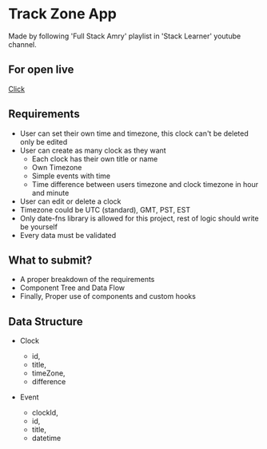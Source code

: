 # Track Zone App

Made by following 'Full Stack Amry' playlist in 'Stack Learner' youtube channel.

## For open live

[Click](https://fsa-track-zone.netlify.app/)

## Requirements

- User can set their own time and timezone, this clock can't be deleted only be edited
- User can create as many clock as they want
  - Each clock has their own title or name
  - Own Timezone
  - Simple events with time
  - Time difference between users timezone and clock timezone in hour and minute
- User can edit or delete a clock
- Timezone could be UTC (standard), GMT, PST, EST
- Only date-fns library is allowed for this project, rest of logic should write be yourself
- Every data must be validated

## What to submit?

- A proper breakdown of the requirements
- Component Tree and Data Flow
- Finally, Proper use of components and custom hooks

## Data Structure

- Clock

  - id,
  - title,
  - timeZone,
  - difference

- Event
  - clockId,
  - id,
  - title,
  - datetime
